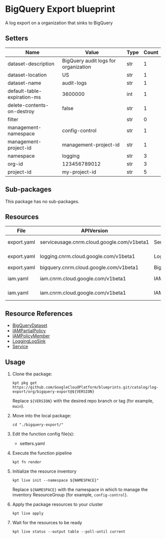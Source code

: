 <!-- BEGINNING OF PRE-COMMIT-BLUEPRINT DOCS HOOK:TITLE -->
# BigQuery Export blueprint


<!-- END OF PRE-COMMIT-BLUEPRINT DOCS HOOK:TITLE -->
<!-- BEGINNING OF PRE-COMMIT-BLUEPRINT DOCS HOOK:BODY -->
A log export on a organization that sinks to BigQuery

## Setters

|            Name             |                Value                 | Type | Count |
|-----------------------------|--------------------------------------|------|-------|
| dataset-description         | BigQuery audit logs for organization | str  |     1 |
| dataset-location            | US                                   | str  |     1 |
| dataset-name                | audit-logs                           | str  |     1 |
| default-table-expiration-ms |                              3600000 | int  |     1 |
| delete-contents-on-destroy  | false                                | str  |     1 |
| filter                      |                                      | str  |     0 |
| management-namespace        | config-control                       | str  |     1 |
| management-project-id       | management-project-id                | str  |     1 |
| namespace                   | logging                              | str  |     3 |
| org-id                      |                         123456789012 | str  |     3 |
| project-id                  | my-project-id                        | str  |     5 |

## Sub-packages

This package has no sub-packages.

## Resources

|    File     |                 APIVersion                 |       Kind       |            Name            |   Namespace    |
|-------------|--------------------------------------------|------------------|----------------------------|----------------|
| export.yaml | serviceusage.cnrm.cloud.google.com/v1beta1 | Service          | my-project-id-bigquery     | projects       |
| export.yaml | logging.cnrm.cloud.google.com/v1beta1      | LoggingLogSink   | 123456789012-bqsink        | logging        |
| export.yaml | bigquery.cnrm.cloud.google.com/v1beta1     | BigQueryDataset  | bqlogexportdataset         | logging        |
| iam.yaml    | iam.cnrm.cloud.google.com/v1beta1          | IAMPolicyMember  | bq-project-iam-policy      | logging        |
| iam.yaml    | iam.cnrm.cloud.google.com/v1beta1          | IAMPartialPolicy | logging-sa-iam-permissions | config-control |

## Resource References

- [BigQueryDataset](https://cloud.google.com/config-connector/docs/reference/resource-docs/bigquery/bigquerydataset)
- [IAMPartialPolicy](https://cloud.google.com/config-connector/docs/reference/resource-docs/iam/iampartialpolicy)
- [IAMPolicyMember](https://cloud.google.com/config-connector/docs/reference/resource-docs/iam/iampolicymember)
- [LoggingLogSink](https://cloud.google.com/config-connector/docs/reference/resource-docs/logging/logginglogsink)
- [Service](https://cloud.google.com/config-connector/docs/reference/resource-docs/serviceusage/service)

## Usage

1.  Clone the package:
    ```shell
    kpt pkg get https://github.com/GoogleCloudPlatform/blueprints.git/catalog/log-export/org/bigquery-export@${VERSION}
    ```
    Replace `${VERSION}` with the desired repo branch or tag
    (for example, `main`).

1.  Move into the local package:
    ```shell
    cd "./bigquery-export/"
    ```

1.  Edit the function config file(s):
    - setters.yaml

1.  Execute the function pipeline
    ```shell
    kpt fn render
    ```

1.  Initialize the resource inventory
    ```shell
    kpt live init --namespace ${NAMESPACE}"
    ```
    Replace `${NAMESPACE}` with the namespace in which to manage
    the inventory ResourceGroup (for example, `config-control`).

1.  Apply the package resources to your cluster
    ```shell
    kpt live apply
    ```

1.  Wait for the resources to be ready
    ```shell
    kpt live status --output table --poll-until current
    ```

<!-- END OF PRE-COMMIT-BLUEPRINT DOCS HOOK:BODY -->

